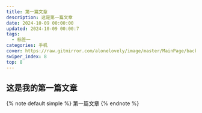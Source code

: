 ```yaml
---
title: 第一篇文章
description: 这是第一篇文章
date: 2024-10-09 00:00:00
updated: 2024-10-09 00:00:7
tags:
  - 标签一
categories: 手机
cover: https://raw.gitmirror.com/alonelovely/image/master/MainPage/background_1.jpg
swiper_index: 8
top: 8
---
```


## 这是我的第一篇文章

{% note default simple %}
第一篇文章
{% endnote %}
